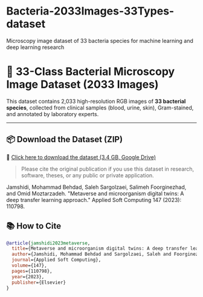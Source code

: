 # Bacteria-2033Images-33Types-dataset
Microscopy image dataset of 33 bacteria species for machine learning and deep learning research
# 🧫 33-Class Bacterial Microscopy Image Dataset (2033 Images)

This dataset contains 2,033 high-resolution RGB images of **33 bacterial species**, collected from clinical samples (blood, urine, skin), Gram-stained, and annotated by laboratory experts.

---

## 📦 Download the Dataset (ZIP)

🔗 [Click here to download the dataset (3.4 GB, Google Drive)](https://drive.google.com/file/d/1aR7Dz11wKV3t7awnnnO32UE_37MYF6wX/view?usp=drive_link)

> Please cite the original publication if you use this dataset in research, software, theses, or any public or private application.

Jamshidi, Mohammad Behdad, Saleh Sargolzaei, Salimeh Foorginezhad, and Omid Moztarzadeh. "Metaverse and microorganism digital twins: A deep transfer learning approach." Applied Soft Computing 147 (2023): 110798.

## 📚 How to Cite

```bibtex
@article{jamshidi2023metaverse,
  title={Metaverse and microorganism digital twins: A deep transfer learning approach},
  author={Jamshidi, Mohammad Behdad and Sargolzaei, Saleh and Foorginezhad, Salimeh and Moztarzadeh, Omid},
  journal={Applied Soft Computing},
  volume={147},
  pages={110798},
  year={2023},
  publisher={Elsevier}
}
